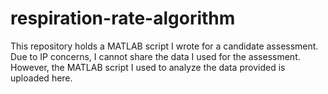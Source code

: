 # respiration-rate-algorithm

This repository holds a MATLAB script I wrote for a candidate assessment. Due to IP concerns, I cannot share the data I used for the assessment. However, the MATLAB script I used to analyze the data provided is uploaded here. 
